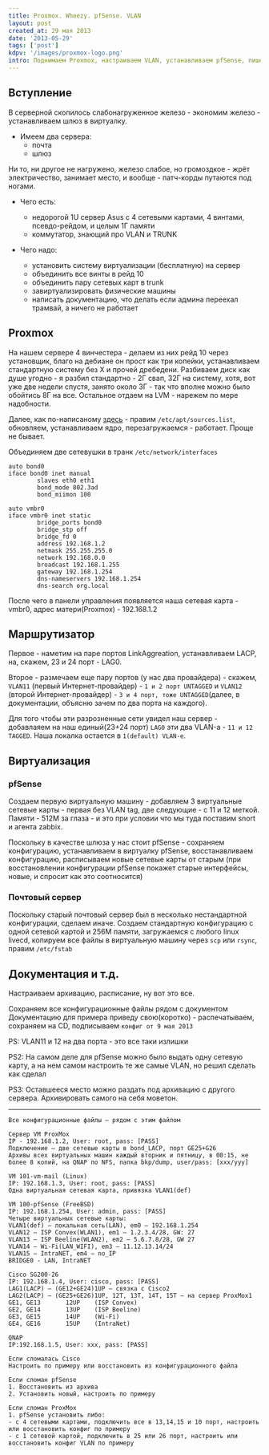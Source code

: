 ```yaml
---
title: Proxmox. Wheezy. pfSense. VLAN
layout: post
created_at: 29 мая 2013
date: '2013-05-29'
tags: ['post']
kdpv: '/images/proxmox-logo.png'
intro: Поднимаем Proxmox, настраиваем VLAN, устанавливаем pfSense, пишем документацию на "тот" случай.
---
```

## Вступление
В серверной скопилось слабонагруженное железо - экономим железо - устанавливаем шлюз в виртуалку.

- Имеем два сервера:
	- почта
	- шлюз

Ни то, ни другое не нагружено, железо слабое, но громоздкое - жрёт электричество, занимает место, и вообще - патч-корды путаются под ногами.

- Чего есть:
	- недорогой 1U сервер Asus c 4 сетевыми картами, 4 винтами, псевдо-рейдом, и целым 1Г памяти
	- коммутатор, знающий про VLAN и TRUNK


- Чего надо:
	- установить систему виртуализации (бесплатную) на сервер
	- объединить все винты в рейд 10
	- объединить пару сетевых карт в trunk
	- завиртуализировать физические машины
	- написать документацию, что делать если админа переехал трамвай, а ничего не работает

## Proxmox
На нашем сервере 4 винчестера - делаем из них рейд 10 через установщик, благо на дебиане он прост как три копейки, устанавливаем стандартную систему без X и прочей дребедени. Разбиваем диск как душе угодно - я разбил стандартно - 2Г свап, 32Г на систему, хотя, вот уже две недели спустя, занято около 3Г - так что вполне можно было обойтись 8Г на все. Остальное отдаем на LVM - нарежем по мере надобности.

Далее, как по-написаному [здесь](http://pve.proxmox.com/wiki/Install_Proxmox_VE_on_Debian_Wheezy) - правим `/etc/apt/sources.list`, обновляем, устанавливаем ядро, перезагружаемся - работает. Проще не бывает.

Объединяем две сетевушки в транк `/etc/network/interfaces`
```
auto bond0
iface bond0 inet manual
        slaves eth0 eth1
        bond_mode 802.3ad
        bond_miimon 100

auto vmbr0
iface vmbr0 inet static
        bridge_ports bond0
        bridge_stp off
        bridge_fd 0
        address 192.168.1.2
        netmask 255.255.255.0
        network 192.168.0.0
        broadcast 192.168.1.255
        gateway 192.168.1.254
        dns-nameservers 192.168.1.254
        dns-search org.local
```
После чего в панели управления появляется наша сетевая карта - vmbr0, адрес матери(Proxmox) - 192.168.1.2

## Маршрутизатор
Первое - наметим на паре портов LinkAggreation, устанавливаем LACP, на, скажем, 23 и 24 порт - LAG0.

Второе - размечаем еще пару портов (у нас два провайдера) - скажем, `VLAN11` (первый Интернет-провайдер) - `1 и 2 порт UNTAGGED` и `VLAN12` (второй Интернет-провайдер) - `3 и 4 порт, тоже UNTAGGED`(далее, в документации, объясню зачем по два порта на каждого).

Для того чтобы эти разрозненные сети увидел наш сервер - добавлаяем на наш единый(23+24 порт) `LAG0` эти два VLAN-а - `11 и 12 TAGGED`. Наша локалка остается в `1(default) VLAN-e`.

## Виртуализация
### pfSense
Создаем первую виртуальную машину - добавляем 3 виртуальные сетевые карты - первая без VLAN tag, две следующие - с 11 и 12 меткой.
Памяти - 512М за глаза - и это при условии что мы туда поставим snort и агента zabbix.

Поскольку в качестве шлюза у нас стоит pfSense - сохраняем конфигурацию, устанавливаем в виртуалку pfSense, восстанавливаем конфигурацию, расписываем новые сетевые карты от старым (при восстановлении конфигурации pfSense покажет старые интерфейсы, новые, и спросит как это соотносится)

### Почтовый сервер
Поскольку старый почтовый сервер был в несколько нестандартной конфигурации, сделаем иначе. Создаем стандартную конфигурацию с одной сетевой картой и 256М памяти, загружаемся с любого linux livecd, копируем все файлы в виртуальную машину через `scp` или `rsync`, правим `/etc/fstab`

## Документация и т.д.
Настраиваем архивацию, расписание, ну вот это все.

Сохраняем все конфигурационные файлы рядом с документом
Документацию для примера приведу свою(коротко) - распечатываем, сохраняем на CD, подписываем `конфиг от 9 мая 2013`

PS: VLAN11 и 12 на два порта - это все таки излишки

PS2: На самом деле для pfSense можно было выдать одну сетевую карту, а на нем самом настроить те же самые VLAN, но решил сделать как сделал

PS3: Оставшееся место можно раздать под архивацию с другого сервера. Архивировать самого на себя моветон.

---

```
Все конфигурационные файлы – рядом с этим файлом

Сервер VM ProxMox
IP - 192.168.1.2, User: root, pass: [PASS]
Подключение – две сетевые карты в bond_LACP, порт GE25+G26
Архивы всех виртуальных машин каждый вторник и пятницу, в 00:15, не более 8 копий, на QNAP по NFS, папка bkp/dump, user/pass: [xxx/yyy]

VM 101-vm-mail (Linux)
IP: 192.168.1.3, User: root, pass: [PASS]
Одна виртуальная сетевая карта, привязка VLAN1(def)

VM 100-pfSense (FreeBSD)
IP: 192.168.1.254, User: admin, pass: [PASS]
Четыре виртуальных сетевые карты:
VLAN1(def) – локальная сеть(LAN), em0 – 192.168.1.254
VLAN12 – ISP Convex(WLAN1), em1 – 1.2.3.4/28, GW: 27
VLAN13 – ISP Beeline(WLAN2), em2 – 5.6.7.8/28, GW 27
VLAN14 – Wi-Fi(LAN_WIFI), em3 – 11.12.13.14/24
VLAN15 – IntraNET, em4 – no_IP
BRIDGE0 - LAN, IntraNET

Cisco SG200-26
IP: 192.168.1.4, User: cisco, pass: [PASS]
LAG1(LACP) – (GE12+GE24)1UP – связка с Cisco2
LAG2(LACP) – (GE25+GE26)1UP, 12T, 13T, 14T, 15T – на сервер ProxMox1
GE1, GE13		12UP	(ISP Convex)
GE2, GE14		13UP	(ISP Beeline)
GE3, GE15		14UP	(Wi-Fi)
GE4, GE16		15UP	(IntraNet)

QNAP
IP:192.168.1.5, User: xxx, pass: [PASS]

Если сломалась Cisco 
Настроить по примеру или восстановить из конфигурационного файла

Если сломан pfSense
1. Восстановить из архива
2. Установить новый, настроить по примеру

Если сломан ProxMox
1. pfSense установить либо:
- с 4 сетевыми картами, подключить все в 13,14,15 и 10 порт, настроить или восстановить конфиг по примеру
- c 1 сетевой картой, подключить в 25 или 26 порт, настроить или восстановить конфиг VLAN по примеру
```